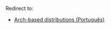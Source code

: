 Redirect to:

*   [Arch-based distributions (Português)](/index.php/Arch-based_distributions_(Portugu%C3%AAs) "Arch-based distributions (Português)")